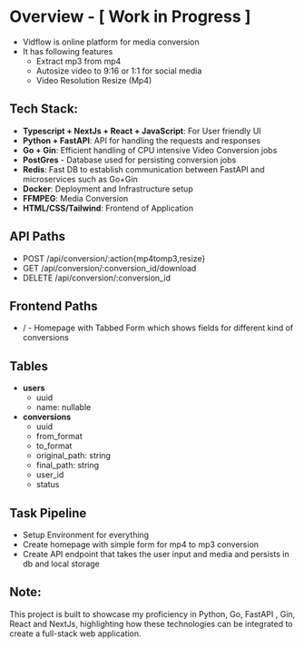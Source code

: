 # Overview - [ Work in Progress ]
- Vidflow is online platform for media conversion
- It has following features
    - Extract mp3 from mp4
    - Autosize video to 9:16 or 1:1 for social media
    - Video Resolution Resize (Mp4)

## Tech Stack:
- **Typescript + NextJs + React + JavaScript**: For User friendly UI
- **Python + FastAPI**: API for handling the requests and responses
- **Go + Gin**: Efficient handling of CPU intensive Video Conversion jobs
- **PostGres** - Database used for persisting conversion jobs
- **Redis**: Fast DB to establish communication between FastAPI and microservices such as Go+Gin
- **Docker**: Deployment and Infrastructure setup
- **FFMPEG**: Media Conversion
- **HTML/CSS/Tailwind**: Frontend of Application

## API Paths
- POST /api/conversion/:action{mp4tomp3,resize}
- GET /api/conversion/:conversion_id/download
- DELETE /api/conversion/:conversion_id
## Frontend Paths
- / - Homepage with Tabbed Form which shows fields for different kind of conversions

## Tables
- **users**
    - uuid
    - name: nullable
- **conversions**
    - uuid
    - from_format
    - to_format
    - original_path: string
    - final_path: string
    - user_id
    - status
## Task Pipeline
- Setup Environment for everything
- Create homepage with simple form for mp4 to mp3 conversion
- Create API endpoint that takes the user input and media and persists in db and local storage


## Note:
This project is built to showcase my proficiency in Python, Go, FastAPI , Gin, React and NextJs, highlighting how these technologies can be integrated to create a full-stack web application.